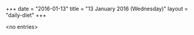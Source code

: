 +++
date = "2016-01-13"
title = "13 January 2016 (Wednesday)"
layout = "daily-diet"
+++

\<no entries\>